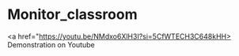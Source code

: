 # Monitor_classroom
<a href="https://youtu.be/NMdxo6XlH3I?si=5CfWTECH3C648kHH> Demonstration on Youtube </a>
